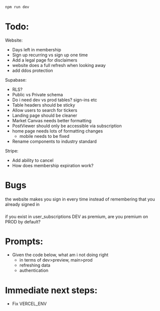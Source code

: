 
```bash
npm run dev
```

# Todo: 

Website: 
- Days left in membership
- Sign up recurring vs sign up one time
- Add a legal page for disclaimers
- website does a full refresh when looking away 
- add ddos protection

Supabase: 
- RLS? 
- Public vs Private schema
- Do i need dev vs prod tables? sign-ins etc
- Table headers should be sticky
- Allow users to search for tickers
- Landing page should be cleaner 
- Market Canvas needs better formatting
- PostViewer should only be accessible via subscription
- home page needs lots of formatting changes
    - mobile needs to be fixed
- Rename components to industry standard 

Stripe:
- Add ability to cancel
- How does membership expiration work? 


# Bugs

#### 
the website makes you sign in every time instead of remembering that you already signed in 

### 
if you exist in user_subscriptions DEV as premium, are you premium on PROD by default? 

# Prompts: 
- Given the code below, what am i not doing right
    - in terms of dev>preview, main>prod
    - refreshing data 
    - authentication

# Immediate next steps:
- Fix VERCEL_ENV